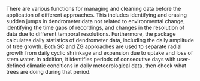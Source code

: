 There are various functions for managing and cleaning data before the application of different approaches. This includes  identifying and erasing sudden jumps in dendrometer data not related to environmental change, identifying the time gaps of    recordings, and changes in the resolution of data due to different temporal resolutions. Furthermore, the package calculates daily statistics of dendrometer data, including the daily amplitude of tree growth. Both SC and ZG approaches are used to separate radial growth from daily cyclic shrinkage and expansion due to uptake and loss of stem water. In addition, it identifies periods of consecutive days with user-defined climatic conditions in daily meteorological data, then check what trees are doing during that period.
